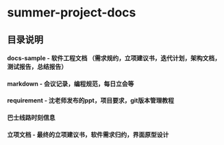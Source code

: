 # summer-project-docs
## 目录说明
#### docs-sample - 软件工程文档 （需求规约，立项建议书，迭代计划，架构文档，测试报告，总结报告）
#### markdown - 会议记录，编程规范，每日立会等
#### requirement - 沈老师发布的ppt，项目要求，git版本管理教程
#### 巴士线路时刻信息
#### 立项文档 - 最终的立项建议书，软件需求归约，界面原型设计
